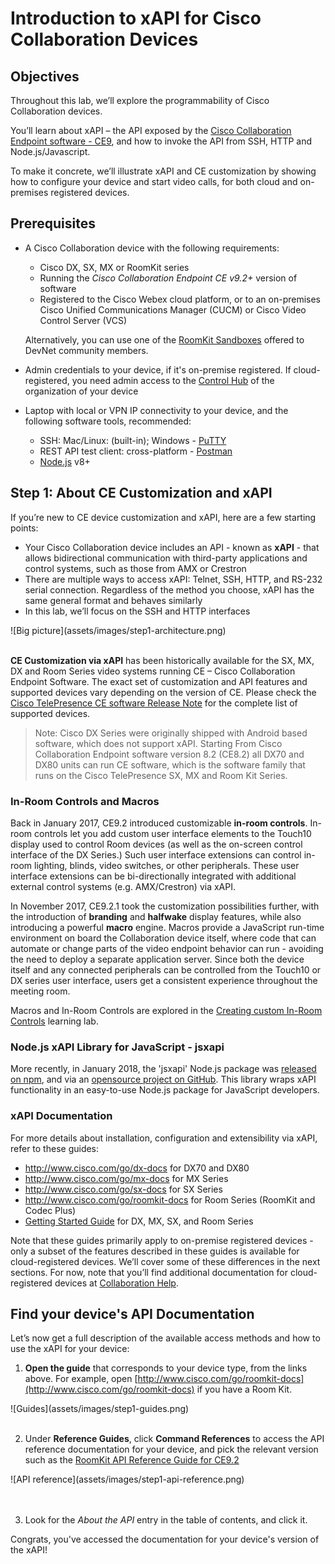 # Introduction to xAPI for Cisco Collaboration Devices

## Objectives

Throughout this lab, we’ll explore the programmability of Cisco Collaboration devices.

You’ll learn about xAPI – the API exposed by the [Cisco Collaboration Endpoint software - CE9](https://www.cisco.com/c/dam/en/us/td/docs/telepresence/endpoint/software/ce9/release-notes/ce-software-release-notes-ce9.pdf), and how to invoke the API from SSH, HTTP and Node.js/Javascript.

To make it concrete, we’ll illustrate xAPI and CE customization by showing how to configure your device and start video calls, for both cloud and on-premises registered devices.


## Prerequisites

* A Cisco Collaboration device with the following requirements:
  - Cisco DX, SX, MX or RoomKit series
  - Running the _Cisco Collaboration Endpoint CE v9.2+_ version of software
  - Registered to the Cisco Webex cloud platform, or to an on-premises Cisco Unified Communications Manager (CUCM) or Cisco Video Control Server (VCS)

  Alternatively, you can use one of the [RoomKit Sandboxes](https://github.com/CiscoDevNet/awesome-xapi#sandboxes) offered to DevNet community members.

* Admin credentials to your device, if it's on-premise registered. If cloud-registered, you need admin access to the [Control Hub](https://admin.webex.com/login) of the organization of your device

* Laptop with local or VPN IP connectivity to your device, and the following software tools, recommended:
  - SSH: Mac/Linux: (built-in); Windows - [PuTTY](https://www.putty.org/)
  - REST API test client: cross-platform - [Postman](https://www.getpostman.com/)
  - [Node.js](https://nodejs.org/en/) v8+ 


## Step 1: About CE Customization and xAPI

If you’re new to CE device customization and xAPI, here are a few starting points:
- Your Cisco Collaboration device includes an API - known as **xAPI** - that allows bidirectional communication with third-party applications and control systems, such as those from AMX or Crestron
- There are multiple ways to access xAPI: Telnet, SSH, HTTP, and RS-232 serial connection. Regardless of the method you choose, xAPI has the same general format and behaves similarly
- In this lab, we’ll focus on the SSH and HTTP interfaces

<div align="left">![Big picture](assets/images/step1-architecture.png)</div><br/>

**CE Customization via xAPI** has been historically available for the SX, MX, DX and Room Series video systems running CE – Cisco Collaboration Endpoint Software.
The exact set of customization and API features and supported devices vary depending on the version of CE. Please check the [Cisco TelePresence CE software Release Note](https://www.cisco.com/c/dam/en/us/td/docs/telepresence/endpoint/software/ce9/release-notes/ce-software-release-notes-ce9.pdf) for the complete list of supported devices.

>Note: Cisco DX Series were originally shipped with Android based software, which does not support xAPI. Starting From Cisco Collaboration Endpoint software version 8.2 (CE8.2) all DX70 and DX80 units can run CE software, which is the software family that runs on the Cisco TelePresence SX, MX and Room Kit Series.


### In-Room Controls and Macros

Back in January 2017, CE9.2 introduced customizable **in-room controls**. In-room controls let you add custom user interface elements to the Touch10 display used to control Room devices (as well as the on-screen control interface of the DX Series.) Such user interface extensions can control in-room lighting, blinds, video switches, or other peripherals. These user interface extensions can be bi-directionally integrated with additional external control systems (e.g. AMX/Crestron) via xAPI.

In November 2017, CE9.2.1 took the customization possibilities further, with the introduction of **branding** and **halfwake** display features, while also introducing a powerful **macro** engine. Macros provide a JavaScript run-time environment on board the Collaboration device itself, where code that can automate or change parts of the video endpoint behavior can run - avoiding the need to deploy a separate application server. Since both the device itself and any connected peripherals can be controlled from the Touch10 or DX series user interface, users get a consistent experience throughout the meeting room.

Macros and In-Room Controls are explored in the [Creating custom In-Room Controls](https://learninglabs.cisco.com/lab/collab-xapi-controls/step/1) learning lab.


### Node.js xAPI Library for JavaScript - jsxapi

More recently, in January 2018, the 'jsxapi' Node.js package was [released on npm](https://www.npmjs.com/package/jsxapi), and via an [opensource project on GitHub](https://github.com/cisco-ce/jsxapi). This library wraps xAPI functionality in an easy-to-use Node.js package for JavaScript developers.


### xAPI Documentation

For more details about installation, configuration and extensibility via xAPI, refer to these guides:
- http://www.cisco.com/go/dx-docs for DX70 and DX80
- http://www.cisco.com/go/mx-docs for MX Series
- http://www.cisco.com/go/sx-docs for SX Series
- http://www.cisco.com/go/roomkit-docs for Room Series (RoomKit and Codec Plus)
- [Getting Started Guide](https://www.cisco.com/c/dam/en/us/td/docs/telepresence/endpoint/ce92/dx70-dx80-sx10-sx20-sx80-mx200g2-mx300g2-mx700-mx800-room-kit-getting-started-guide-ce92.pdf) for DX, MX, SX, and Room Series

Note that these guides primarily apply to on-premise registered devices - only a subset of the features described in these guides is available for cloud-registered devices. We’ll cover some of these differences in the next sections. For now, note that you’ll find additional documentation for cloud-registered devices at [Collaboration Help](https://collaborationhelp.cisco.com/article/en-us/jkhs20).


## Find your device's API Documentation

Let’s now get a full description of the available access methods and how to use the xAPI for your device:

1. **Open the guide** that corresponds to your device type, from the links above. For example, open [http://www.cisco.com/go/roomkit-docs](http://www.cisco.com/go/roomkit-docs) if you have a Room Kit.
  <div align="left">![Guides](assets/images/step1-guides.png)</div><br/>

2. Under **Reference Guides**, click **Command References** to access the API reference documentation for your device, and pick the relevant version such as the [RoomKit API Reference Guide for CE9.2](https://www.cisco.com/c/dam/en/us/td/docs/telepresence/endpoint/ce92/room-kit-api-reference-guide-ce92.pdf)
  <div align="left">![API reference](assets/images/step1-api-reference.png)</div><br/><br/>

3. Look for the _About the API_ entry in the table of contents, and click it.

Congrats, you've accessed the documentation for your device's version of the xAPI!
